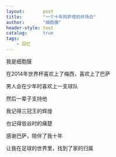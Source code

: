 ```yaml
---
layout:       post
title:        "一个十年阿萨塔的开场白"
author:       "细胞膜"
header-style: text
catalog:      true
tags:
    - 回忆
---
```


我是细胞膜

在2014年世界杯喜欢上了梅西，喜欢上了巴萨

男人会在少年时喜欢上一支球队

然后一辈子支持他

我记得三冠王的辉煌

也记得低谷时的痛楚

感谢巴萨，陪伴了我十年

让我在足球的世界里，找到了家的归属